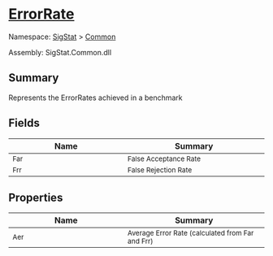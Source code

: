 # [ErrorRate](./ErrorRate.md)

Namespace: [SigStat](../README.md) > [Common](./README.md)

Assembly: SigStat.Common.dll

## Summary
Represents the ErrorRates achieved in a benchmark

## Fields

| Name<div><a href="#"><img width=400></a></div> | Summary<div><a href="#"><img width=475></a></div> | 
| --- | --- | 
| <sub>Far</sub> | <sub>False Acceptance Rate</sub> | 
| <sub>Frr</sub> | <sub>False Rejection Rate</sub> | 


## Properties

| Name<div><a href="#"><img width=400></a></div> | Summary<div><a href="#"><img width=475></a></div> | 
| --- | --- | 
| <sub>Aer</sub> | <sub>Average Error Rate (calculated from Far and Frr)</sub> | 


